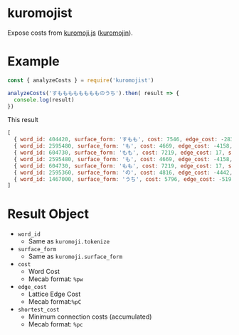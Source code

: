 # kuromojist

Expose costs from [kuromoji.js](https://github.com/takuyaa/kuromoji.js) ([kuromojin](https://github.com/azu/kuromojin)).

# Example

```js
const { analyzeCosts } = require('kuromojist')

analyzeCosts('すもももももももものうち').then( result => {
  console.log(result)
})
```

This result

```js
[
  { word_id: 404420, surface_form: 'すもも', cost: 7546, edge_cost: -283, shortest_cost: 7263 },
  { word_id: 2595480, surface_form: 'も', cost: 4669, edge_cost: -4158, shortest_cost: 7774 },
  { word_id: 604730, surface_form: 'もも', cost: 7219, edge_cost: 17, shortest_cost: 15010 },
  { word_id: 2595480, surface_form: 'も', cost: 4669, edge_cost: -4158, shortest_cost: 15521 },
  { word_id: 604730, surface_form: 'もも', cost: 7219, edge_cost: 17, shortest_cost: 22757 },
  { word_id: 2595360, surface_form: 'の', cost: 4816, edge_cost: -4442, shortest_cost: 23131 },
  { word_id: 1467000, surface_form: 'うち', cost: 5796, edge_cost: -5198, shortest_cost: 23729 } 
]
```

# Result Object

- `word_id`
  - Same as `kuromoji.tokenize`
- `surface_form`
  - Same as `kuromoji.surface_form`
- `cost`
  - Word Cost
  - Mecab format: `%pw`
- `edge_cost`
  - Lattice Edge Cost
  - Mecab format:`%pC`
- `shortest_cost`
  - Minimum connection costs (accumulated)
  - Mecab format: `%pc`